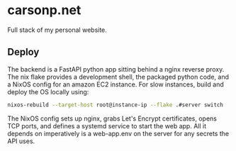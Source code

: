 # carsonp.net

Full stack of my personal website.

## Deploy

The backend is a FastAPI python app sitting behind a nginx reverse proxy.
The nix flake provides a development shell, the packaged python code, and a NixOS config for an amazon EC2 instance.
For slow instances, build and deploy the OS locally using:
```bash
nixos-rebuild --target-host root@instance-ip --flake .#server switch
```
The NixOS config sets up nginx, grabs Let's Encrypt certificates, opens TCP ports, and defines a systemd service to start the web app. All it depends on imperatively is a web-app.env on the server for any secrets the API uses.

